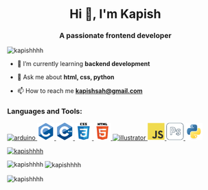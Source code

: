 <h1 align="center">Hi 👋, I'm Kapish</h1>
<h3 align="center">A passionate frontend developer</h3>

<p align="left"> <img src="https://komarev.com/ghpvc/?username=kapishhhh&label=Profile%20views&color=0e75b6&style=flat" alt="kapishhhh" /> </p>


- 🌱 I’m currently learning **backend development**

- 💬 Ask me about **html, css, python**

- 📫 How to reach me **kapishsah@gmail.com**


<h3 align="left">Languages and Tools:</h3>
<p align="left"> <a href="https://www.arduino.cc/" target="_blank" rel="noreferrer"> <img src="https://cdn.worldvectorlogo.com/logos/arduino-1.svg" alt="arduino" width="40" height="40"/> </a> <a href="https://www.cprogramming.com/" target="_blank" rel="noreferrer"> <img src="https://raw.githubusercontent.com/devicons/devicon/master/icons/c/c-original.svg" alt="c" width="40" height="40"/> </a> <a href="https://www.w3schools.com/cpp/" target="_blank" rel="noreferrer"> <img src="https://raw.githubusercontent.com/devicons/devicon/master/icons/cplusplus/cplusplus-original.svg" alt="cplusplus" width="40" height="40"/> </a> <a href="https://www.w3schools.com/css/" target="_blank" rel="noreferrer"> <img src="https://raw.githubusercontent.com/devicons/devicon/master/icons/css3/css3-original-wordmark.svg" alt="css3" width="40" height="40"/> </a> <a href="https://www.w3.org/html/" target="_blank" rel="noreferrer"> <img src="https://raw.githubusercontent.com/devicons/devicon/master/icons/html5/html5-original-wordmark.svg" alt="html5" width="40" height="40"/> </a> <a href="https://www.adobe.com/in/products/illustrator.html" target="_blank" rel="noreferrer"> <img src="https://www.vectorlogo.zone/logos/adobe_illustrator/adobe_illustrator-icon.svg" alt="illustrator" width="40" height="40"/> </a> <a href="https://developer.mozilla.org/en-US/docs/Web/JavaScript" target="_blank" rel="noreferrer"> <img src="https://raw.githubusercontent.com/devicons/devicon/master/icons/javascript/javascript-original.svg" alt="javascript" width="40" height="40"/> </a> <a href="https://www.photoshop.com/en" target="_blank" rel="noreferrer"> <img src="https://raw.githubusercontent.com/devicons/devicon/master/icons/photoshop/photoshop-line.svg" alt="photoshop" width="40" height="40"/> </a> <a href="https://www.python.org" target="_blank" rel="noreferrer"> <img src="https://raw.githubusercontent.com/devicons/devicon/master/icons/python/python-original.svg" alt="python" width="40" height="40"/> </a> </p>
<p align="left"> <a href="https://github.com/ryo-ma/github-profile-trophy"><img src="https://github-profile-trophy.vercel.app/?username=kapishhhh" alt="kapishhhh" /></a> </p>


<p><img align="left" src="https://github-readme-stats.vercel.app/api/top-langs?username=kapishhhh&show_icons=true&locale=en&layout=compact" alt="kapishhhh" /></p>

<p>&nbsp;<img align="center" src="https://github-readme-stats.vercel.app/api?username=kapishhhh&show_icons=true&locale=en" alt="kapishhhh" /></p>

<p><img align="center" src="https://github-readme-streak-stats.herokuapp.com/?user=kapishhhh&" alt="kapishhhh" /></p>
